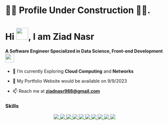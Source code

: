 # 👷‍♂️ **Profile Under Construction** 👷‍♂️.



# Hi <img src="https://raw.githubusercontent.com/TheDudeThatCode/TheDudeThatCode/master/Assets/Hi.gif" width="38px">, I am Ziad Nasr

#### A Software Engineer Specialized in Data Science, Front-end Development <img src="https://media.giphy.com/media/WUlplcMpOCEmTGBtBW/giphy.gif" width="28">

- 🌱 I’m currently Exploring **Cloud Computing** and **Networks**

- 🔭 My Portfolio Website would be available on 9/9/2023

- 📫 Reach me at **ziadnasr988@gmail.com**

### Skills

<p align="center">
  <a href="https://developer.mozilla.org/en-US/docs/Learn/HTML">
    <img src="https://skillicons.dev/icons?i=html" />
  </a>
  <a href="https://getbootstrap.com/">
    <img src="https://skillicons.dev/icons?i=bootstrap" />
  </a>
  <a href="https://developer.mozilla.org/en-US/docs/Learn/CSS/First_steps/What_is_CSS">
    <img src="https://skillicons.dev/icons?i=css" />
  </a>
  <a href="https://www.javascript.com/">
    <img src="https://skillicons.dev/icons?i=js" />
  </a>
  <a href="https://react.dev/">
    <img src="https://skillicons.dev/icons?i=react" />
  </a>
  <a href="https://react.dev/">
    <img src="https://skillicons.dev/icons?i=py" />
  </a>
  <a href="https://react.dev/">
    <img src="https://skillicons.dev/icons?i=cpp" />
  </a>
  <a href="https://react.dev/">
    <img src="https://skillicons.dev/icons?i=rabbitmq" />
  </a>
  <a href="https://react.dev/">
    <img src="https://skillicons.dev/icons?i=git" />
  </a>
  <a href="https://react.dev/">
    <img src="https://skillicons.dev/icons?i=linux" />
  </a>
</p>
